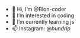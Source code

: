 - 👋 Hi, I’m @Blon-coder
- 👀 I’m interested in coding
- 🌱 I’m currently learning js
- 📫 Instagram: @_bundrip_

<!---
Blon-coder/Blon-coder is a ✨ special ✨ repository because its `README.md` (this file) appears on your GitHub profile.
You can click the Preview link to take a look at your changes.
--->
